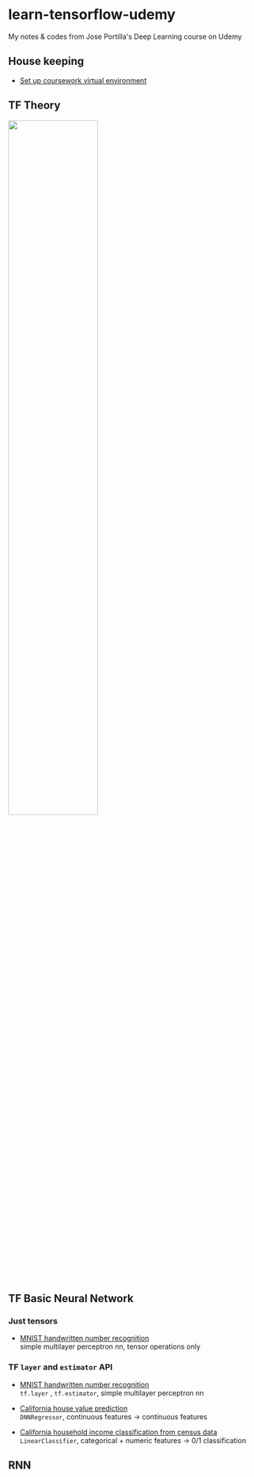 # learn-tensorflow-udemy
My notes &amp; codes from Jose Portilla's Deep Learning course on Udemy


## House keeping
- [Set up coursework virtual environment](Notes/Set%20up%20virtural%20env.md)

## TF Theory
<img src="https://opensource.com/sites/default/files/u128651/1tensorflow.png" width="60%">

## TF Basic Neural Network
### Just tensors
- [MNIST handwritten number recognition](TF%20Basics/TF%20Basic%20NN%20with%20Only%20Tensor%20Operations.ipynb)  
simple multilayer perceptron nn, 
tensor operations only


### TF `layer` and `estimator` API
- [MNIST handwritten number recognition](TF%20Basics/TF%20Basic%20NN%20with%20TF%20Layers%20and%20Estimators.ipynb)   
`tf.layer` , `tf.estimator`, simple multilayer perceptron nn

- [California house value prediction ](TF%20Basics/TF%20Estimator%20API%20-%20DNNRegressor%20Exercise%20-%20CA%20housing%20data.ipynb)  
`DNNRegressor`, continuous features → continuous features

- [California household income classification from census data](TF%20Basics/TF%20Estimator%20API%20-%20Classification%20Exercise%20-%20CA%20census%20dataset.ipynb)  
`LinearClassifier`, categorical + numeric features → 0/1 classification

 

## RNN

